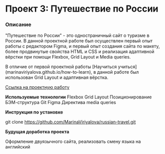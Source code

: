 # Проект 3: Путешествие по России

### Описание

"Путешествие по России" - это одностраничный сайт о туризме в России. В данной проектной работе был осуществлен первый опыт работы с редактором Figma, и первый опыт создания сайта по макету, более продвинутые свойства HTML и CSS и реализация адаптивной вёрстки при помощи Flexbox, Grid Layout и Media queries.

 В отличие от первой проектной работы [Научиться учиться] (marinaviriyalova.github.io/how-to-learn), в данной работе был использован Grid Layout и адаптивная вёрстка.

[Ссылка на проектную работу](marinaviriyalova.github.io/russian-travel)

**Используемые технологии**
Flexbox
Grid Layout
Позиционирование
БЭМ-структура
Git
Figma
Директива media queries

**Инструкция по установке**

git clone https://github.com/MarinaViriyalova/russian-travel.git

**Будущая доработка проекта**

Оформление двуязычного сайта, реализовать смену языка на английский
